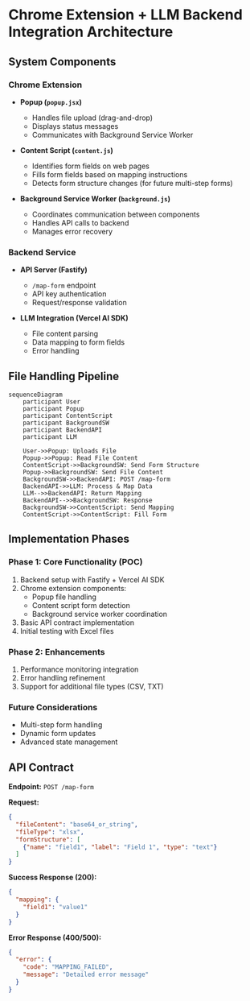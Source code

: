 # Chrome Extension + LLM Backend Integration Architecture

## System Components

### Chrome Extension
- **Popup (`popup.jsx`)**  
  - Handles file upload (drag-and-drop)
  - Displays status messages
  - Communicates with Background Service Worker

- **Content Script (`content.js`)**  
  - Identifies form fields on web pages
  - Fills form fields based on mapping instructions
  - Detects form structure changes (for future multi-step forms)

- **Background Service Worker (`background.js`)**  
  - Coordinates communication between components
  - Handles API calls to backend
  - Manages error recovery

### Backend Service
- **API Server (Fastify)**
  - `/map-form` endpoint
  - API key authentication
  - Request/response validation

- **LLM Integration (Vercel AI SDK)**
  - File content parsing
  - Data mapping to form fields
  - Error handling

## File Handling Pipeline

```mermaid
sequenceDiagram
    participant User
    participant Popup
    participant ContentScript
    participant BackgroundSW
    participant BackendAPI
    participant LLM

    User->>Popup: Uploads File
    Popup->>Popup: Read File Content
    ContentScript->>BackgroundSW: Send Form Structure
    Popup->>BackgroundSW: Send File Content
    BackgroundSW->>BackendAPI: POST /map-form
    BackendAPI->>LLM: Process & Map Data
    LLM-->>BackendAPI: Return Mapping
    BackendAPI-->>BackgroundSW: Response
    BackgroundSW->>ContentScript: Send Mapping
    ContentScript->>ContentScript: Fill Form
```

## Implementation Phases

### Phase 1: Core Functionality (POC)
1. Backend setup with Fastify + Vercel AI SDK
2. Chrome extension components:
   - Popup file handling
   - Content script form detection
   - Background service worker coordination
3. Basic API contract implementation
4. Initial testing with Excel files

### Phase 2: Enhancements
1. Performance monitoring integration
2. Error handling refinement
3. Support for additional file types (CSV, TXT)

### Future Considerations
- Multi-step form handling
- Dynamic form updates
- Advanced state management

## API Contract

**Endpoint:** `POST /map-form`

**Request:**
```json
{
  "fileContent": "base64_or_string",
  "fileType": "xlsx",
  "formStructure": [
    {"name": "field1", "label": "Field 1", "type": "text"}
  ]
}
```

**Success Response (200):**
```json
{
  "mapping": {
    "field1": "value1"
  }
}
```

**Error Response (400/500):**
```json
{
  "error": {
    "code": "MAPPING_FAILED",
    "message": "Detailed error message"
  }
}